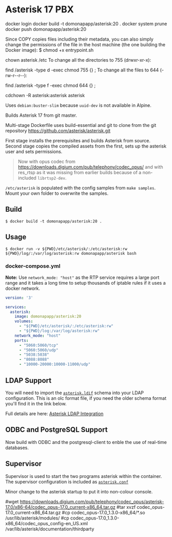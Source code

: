 # Asterisk 17 PBX


docker login 
docker build -t domonapapp/asterisk:20 .
docker system prune
docker push domonapapp/asterisk:20 


Since COPY copies files including their metadata, 
you can also simply change the permissions of the file in 
the host machine (the one building the Docker image): 
$ chmod +x entrypoint.sh

chown asterisk /etc
To change all the directories to 755 (drwxr-xr-x):

find /asterisk -type d -exec chmod 755 {} \;
To change all the files to 644 (-rw-r--r--):

find /asterisk -type f -exec chmod 644 {} \;
 
cdchown -R asterisk:asterisk asterisk

Uses `debian:buster-slim` because `uuid-dev` is not available in Alpine.

Builds Asterisk 17 from git master.

Multi-stage Dockerfile uses build-essential and git to clone from the git repository https://github.com/asterisk/asterisk.git

First stage installs the prerequisites and builds Asterisk from source. Second stage copies the compiled assets from the first, sets up the asterisk user and sets permissions.

> Now with opus codec from https://downloads.digium.com/pub/telephony/codec_opus/ and with res_rtsp as it was missing from earlier builds because of a non-included `librtsp2-dev`.

`/etc/asterisk` is populated with the config samples from `make samples`. Mount your own folder to overwrite the samples.

## Build

```shell
$ docker build -t domonapapp/asterisk:20 .
```

## Usage

```shell
$ docker run -v ${PWD}/etc/asterisk/:/etc/asterisk:rw ${PWD}/log/:/var/log/asterisk:rw domonapapp/asterisk bash
```

### docker-compose.yml

__Note:__ Use `network_mode: "host"` as the RTP service requires a large port range and it takes a long time to setup thousands of iptable rules if it uses a docker network.

```yaml
version: '3'

services:
  asterisk:
    image: domonapapp/asterisk:20
    volumes:
      - "${PWD}/etc/asterisk/:/etc/asterisk:rw"
      - "${PWD}/log:/var/log/asterisk:rw"
    network_mode: "host"
    ports:
      - "5060:5060/tcp"
      - "5060:5060/udp"
      - "5038:5038"
      - "8088:8088"
      - "10000-20000:10000-11000/udp"
```

## LDAP Support

You will need to import the [`asterisk.ldif`](asterisk.ldif) schema into your LDAP configuration. This is an olc format file, if you need the older schema format you'll find it in the link below.

Full details are here: [Asterisk LDAP Integration](http://asteriskdocs.org/en/3rd_Edition/asterisk-book-html-chunk/ExternalServices_id291590.html)

## ODBC and PostgreSQL Support

Now build with ODBC and the postgresql-client to enble the use of real-time databases.

## Supervisor

Supervisor is used to start the two programs asterisk within the container. The supervisor configuration is included as [`asterisk.conf`](./asterisk.conf)

Minor change to the asterisk startup to put it into non-colour console.


#wget https://downloads.digium.com/pub/telephony/codec_opus/asterisk-17.0/x86-64/codec_opus-17.0_current-x86_64.tar.gz
#tar xvzf codec_opus-17.0_current-x86_64.tar.gz
#cp codec_opus-17.0_1.3.0-x86_64/*.so /usr/lib/asterisk/modules/
#cp codec_opus-17.0_1.3.0-x86_64/codec_opus_config-en_US.xml /var/lib/asterisk/documentation/thirdparty
